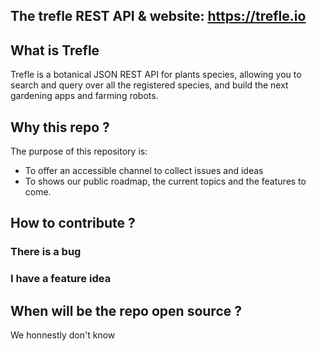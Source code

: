 
## The trefle REST API & website: https://trefle.io

## What is Trefle

Trefle is a botanical JSON REST API for plants species, allowing you to search and query over all the registered species, and build the next gardening apps and farming robots.

## Why this repo ?

The purpose of this repository is:
- To offer an accessible channel to collect issues and ideas
- To shows our public roadmap, the current topics and the features to come.

## How to contribute ?

### There is a bug

### I have a feature idea

## When will be the repo open source ?

We honnestly don't know
